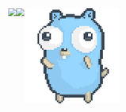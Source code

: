 <span>
  <img align="left" src="https://github-readme-stats.vercel.app/api?username=serid&count_private=true&show_icons=true&theme=radical"/>
</span>
<span>
  <img align="left" src="https://github-readme-stats.vercel.app/api/top-langs/?username=serid&theme=radical" />
</span>

<span>
  <img src="https://github.com/serid/serid/blob/master/gopher.gif" />
</span>

<p>
  <br>
  <!-- I'm currently working on <a href="https://github.com/serid/cplastane">serid/cplastane</a>, it's a cool C compiler designed with standard compatibility in mind.-->
</p>

<!--
**serid/serid** is a ✨ _special_ ✨ repository because its `README.md` (this file) appears on your GitHub profile.

Here are some ideas to get you started:

- 🔭 I’m currently working on ...
- 🌱 I’m currently learning ...
- 👯 I’m looking to collaborate on ...
- 🤔 I’m looking for help with ...
- 💬 Ask me about ...
- 📫 How to reach me: ...
- 😄 Pronouns: ...
- ⚡ Fun fact: ...
-->

